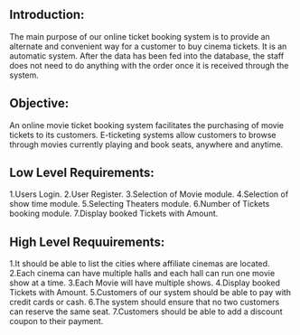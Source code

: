 ## Introduction:
The main purpose of our online ticket booking system is to provide an alternate and convenient way for a customer to buy cinema tickets. It is an automatic system. After the data has been fed into the database, the
staff does not need to do anything with the order once it is received through the system.

## Objective:
An online movie ticket booking system facilitates the purchasing of movie tickets to its customers. E-ticketing systems allow customers to browse through movies currently playing and book seats, anywhere and anytime.

## Low Level Requirements:
1.Users Login.
2.User Register.
3.Selection of Movie module.
4.Selection of show time module.
5.Selecting Theaters module.
6.Number of Tickets booking module.
7.Display booked Tickets with Amount.

## High Level Requuirements:
1.It should be able to list the cities where affiliate cinemas are located.
2.Each cinema can have multiple halls and each hall can run one movie show at a time.
3.Each Movie will have multiple shows.
4.Display booked Tickets with Amount.
5.Customers of our system should be able to pay with credit cards or cash.
6.The system should ensure that no two customers can reserve the same seat.
7.Customers should be able to add a discount coupon to their payment.


